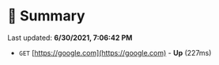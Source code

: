 # 📖 Summary
Last updated: **6/30/2021, 7:06:42 PM**

- `GET` [https://google.com](https://google.com) - **Up** (227ms)
